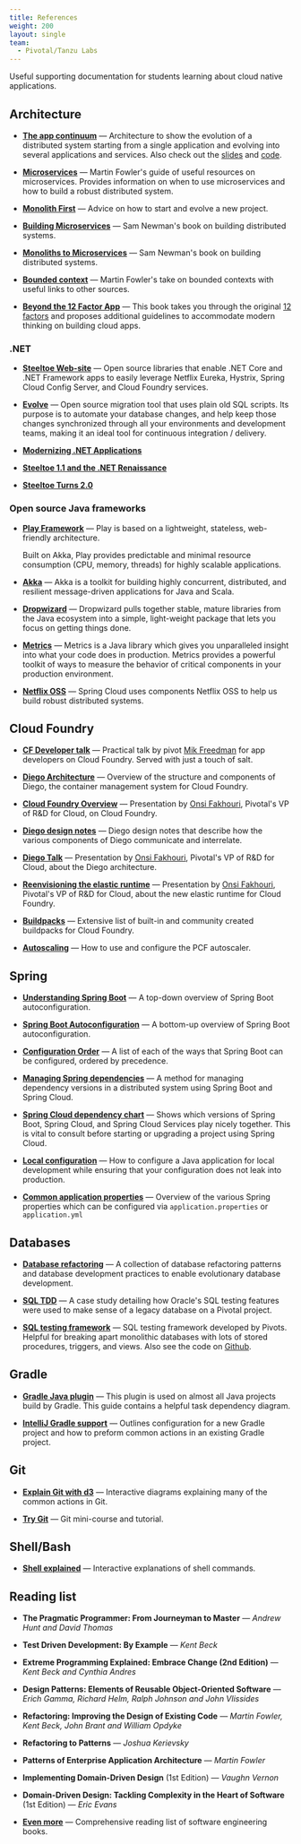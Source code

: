 ```yaml
---
title: References
weight: 200
layout: single
team:
  - Pivotal/Tanzu Labs
---
```


Useful supporting documentation for students learning about cloud native
applications.

## Architecture

- **[The app continuum](http://appcontinuum.io)** &mdash;
  Architecture to show the evolution of a distributed system starting
  from a single application and evolving into several applications and
  services.
  Also check out the [slides](http://deck.appcontinuum.io) and [code](https://github.com/barinek/appcontinuum).

- **[Microservices](https://www.martinfowler.com/microservices/)** &mdash;
  Martin Fowler's guide of useful resources on microservices.
  Provides information on when to use microservices and how to build a
  robust distributed system.

- **[Monolith First](https://martinfowler.com/bliki/MonolithFirst.html)** &mdash;
  Advice on how to start and evolve a new project.

- **[Building Microservices](https://www.amazon.com/gp/product/1491950358)** &mdash;
  Sam Newman's book on building distributed systems.

- **[Monoliths to Microservices](https://samnewman.io/books/monolith-to-microservices/)** &mdash;
  Sam Newman's book on building distributed systems.

- **[Bounded context](https://martinfowler.com/bliki/BoundedContext.html)** &mdash;
  Martin Fowler's take on bounded contexts with useful links to other
  sources.

- **[Beyond the 12 Factor App](https://content.pivotal.io/ebooks/beyond-the-12-factor-app)** &mdash;
  This book takes you through the original [12 factors](https://12factor.net) and proposes additional guidelines to accommodate modern thinking on
  building cloud apps.

### .NET

- **[Steeltoe Web-site](https://steeltoe.io/docs/)** &mdash;
  Open source libraries that enable .NET Core and .NET Framework apps
  to easily leverage Netflix Eureka, Hystrix, Spring Cloud Config
  Server, and Cloud Foundry services.

- **[Evolve](https://github.com/lecaillon/Evolve)** &mdash;
  Open source migration tool that uses plain old SQL scripts.
  Its purpose is to automate your database changes, and help keep
  those changes synchronized through all your environments and
  development teams,
  making it an ideal tool for continuous integration / delivery.

- **[Modernizing .NET Applications](https://content.pivotal.io/dotnet/modernizing-net-applications)**

- **[Steeltoe 1.1 and the .NET Renaissance](https://content.pivotal.io/blog/steeltoe-1-1-and-the-net-cloud-native-renaissance)**

- **[Steeltoe Turns 2.0](https://content.pivotal.io/blog/steeltoe-turns-2-0-adds-support-for-asp-net-core-2-0-credhub-and-a-sql-server-connector)**

### Open source Java frameworks

- **[Play Framework](https://www.playframework.com/)** &mdash;
  Play is based on a lightweight, stateless, web-friendly architecture.

  Built on Akka, Play provides predictable and minimal resource
  consumption (CPU, memory, threads) for highly scalable applications.

- **[Akka](http://akka.io/)** &mdash;
  Akka is a toolkit for building highly concurrent, distributed, and
  resilient message-driven applications for Java and Scala.

- **[Dropwizard](http://www.dropwizard.io/)** &mdash;
  Dropwizard pulls together stable, mature libraries from the Java
  ecosystem into a simple, light-weight package that lets you focus on
  getting things done.

- **[Metrics](http://metrics.dropwizard.io/)** &mdash;
  Metrics is a Java library which gives you unparalleled insight into
  what your code does in production.
  Metrics provides a powerful toolkit of ways to measure the behavior of
  critical components in your production environment.

- **[Netflix OSS](https://netflix.github.io/)** &mdash;
  Spring Cloud uses components Netflix OSS to help us build robust
  distributed systems.

## Cloud Foundry

- **[CF Developer talk](http://mjfreedman.com/assets/talk.html)** &mdash;
  Practical talk by pivot [Mik Freedman](http://mjfreedman.com)
  for app developers on Cloud Foundry.
  Served with just a touch of salt.

- **[Diego Architecture](https://docs.cloudfoundry.org/concepts/diego/diego-architecture.html)** &mdash;
  Overview of the structure and components of Diego, the container
  management system for Cloud Foundry.

- **[Cloud Foundry Overview](https://www.youtube.com/watch?v=7APZD0me1nU)** &mdash;
  Presentation by [Onsi Fakhouri](https://pivotal.io/team/fakhouri),
  Pivotal's VP of R&D for Cloud, on Cloud Foundry.

- **[Diego design notes](https://github.com/cloudfoundry/diego-design-notes)** &mdash;
  Diego design notes that describe how the various components of Diego
  communicate and interrelate.

- **[Diego Talk](https://www.youtube.com/watch?v=SSxI9eonBVs)** &mdash;
  Presentation by [Onsi Fakhouri](https://pivotal.io/team/fakhouri),
  Pivotal's VP of R&D for Cloud, about the Diego architecture.

- **[Reenvisioning the elastic runtime](https://www.youtube.com/watch?v=1OkmVTFhfLY)** &mdash;
  Presentation by [Onsi Fakhouri](https://pivotal.io/team/fakhouri),
  Pivotal's VP of R&D for Cloud, about the new elastic runtime for Cloud
  Foundry.

- **[Buildpacks](https://github.com/cloudfoundry-community/cf-docs-contrib/wiki/Buildpacks)** &mdash;
  Extensive list of built-in and community created buildpacks for Cloud
  Foundry.

- **[Autoscaling](http://docs.pivotal.io/pivotalcf/appsman-services/autoscaler/using-autoscaler.html)** &mdash;
  How to use and configure the PCF autoscaler.

## Spring

- **[Understanding Spring Boot](https://geowarin.github.io/understanding-spring-boot.html)** &mdash;
  A top-down overview of Spring Boot autoconfiguration.

- **[Spring Boot Autoconfiguration](http://sivalabs.in/2016/03/how-springboot-autoconfiguration-magic/)** &mdash;
  A bottom-up overview of Spring Boot autoconfiguration.

- **[Configuration Order](http://docs.spring.io/spring-boot/docs/current/reference/htmlsingle/#boot-features-external-config)** &mdash;
  A list of each of the ways that Spring Boot can be configured,
  ordered by precedence.

- **[Managing Spring dependencies](https://cloudnative.tips/spring-dependency-management-539e02c306bd)** &mdash;
  A method for managing dependency versions in a distributed system
  using Spring Boot and Spring Cloud.

- **[Spring Cloud dependency chart](https://docs.pivotal.io/spring-cloud-services/common/client-dependencies.html)** &mdash;
  Shows which versions of Spring Boot, Spring Cloud, and Spring Cloud
  Services play nicely together.
  This is vital to consult before starting or upgrading a project
  using Spring Cloud.

- **[Local configuration](https://cloudnative.tips/configuring-a-java-application-for-local-development-60e2c9794ca7)** &mdash;
  How to configure a Java application for local development while
  ensuring that your configuration does not leak into production.

- **[Common application properties](https://docs.spring.io/spring-boot/docs/current/reference/html/common-application-properties.html)** &mdash;
  Overview of the various Spring properties which can be configured
  via `application.properties` or `application.yml`

## Databases

- **[Database refactoring](http://databaserefactoring.com/)** &mdash;
  A collection of database refactoring patterns and database development
  practices to enable evolutionary database development.

- **[SQL TDD](http://engineering.pivotal.io/post/oracle-sql-tdd/)** &mdash;
  A case study detailing how Oracle's SQL testing features were used to
  make sense of a legacy database on a Pivotal project.

- **[SQL testing framework](http://engineering.pivotal.io/post/trilogy-the-sql-testing-framework/)** &mdash;
  SQL testing framework developed by Pivots.
  Helpful for breaking apart monolithic databases with lots of
  stored procedures, triggers, and views.
  Also see the code on [Github](https://github.com/pivotal/trilogy).

## Gradle

- **[Gradle Java plugin](https://docs.gradle.org/current/userguide/java_plugin.html)** &mdash;
  This plugin is used on almost all Java projects build by Gradle.
  This guide contains a helpful task dependency diagram.

- **[IntelliJ Gradle support](https://www.jetbrains.com/help/idea/gradle.html)** &mdash;
  Outlines configuration for a new Gradle project and how to preform
  common actions in an existing Gradle project.

## Git

- **[Explain Git with d3](http://onlywei.github.io/explain-git-with-d3/)** &mdash;
  Interactive diagrams explaining many of the common actions in Git.

- **[Try Git](http://try.github.io)** &mdash;
  Git mini-course and tutorial.

## Shell/Bash

- **[Shell explained](https://explainshell.com/)** &mdash;
  Interactive explanations of shell commands.

## Reading list

- **The Pragmatic Programmer: From Journeyman to Master** &mdash;
  _Andrew Hunt and David Thomas_

- **Test Driven Development: By Example** &mdash;
  _Kent Beck_

- **Extreme Programming Explained: Embrace Change (2nd Edition)** &mdash;
  _Kent Beck and Cynthia Andres_

- **Design Patterns: Elements of Reusable Object-Oriented Software** &mdash;
  _Erich Gamma, Richard Helm, Ralph Johnson and John Vlissides_

- **Refactoring: Improving the Design of Existing Code** &mdash;
  _Martin Fowler, Kent Beck, John Brant and William Opdyke_

- **Refactoring to Patterns** &mdash;
  _Joshua Kerievsky_

- **Patterns of Enterprise Application Architecture** &mdash;
  _Martin Fowler_

- **Implementing Domain-Driven Design** (1st Edition) &mdash;
  _Vaughn Vernon_

- **Domain-Driven Design: Tackling Complexity in the Heart of Software** (1st Edition) &mdash;
  _Eric Evans_

- **[Even more](http://www.builtincolorado.com/blog/developer-reading-list)** &mdash;
  Comprehensive reading list of software engineering books.
